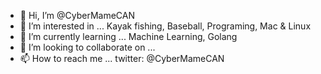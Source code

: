 - 👋 Hi, I’m @CyberMameCAN
- 👀 I’m interested in ... Kayak fishing, Baseball, Programing, Mac & Linux
- 🌱 I’m currently learning ... Machine Learning, Golang
- 💞️ I’m looking to collaborate on ...
- 📫 How to reach me ... twitter: @CyberMameCAN

<!---
CyberMameCAN/CyberMameCAN is a ✨ special ✨ repository because its `README.md` (this file) appears on your GitHub profile.
You can click the Preview link to take a look at your changes.
--->
